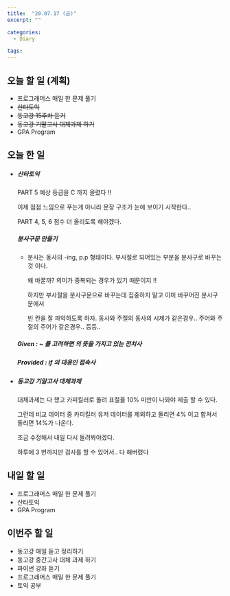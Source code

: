 ```yaml
---
title:  "20.07.17 (금)"
excerpt: ""

categories:
  - Diary

tags:
---
```


## 오늘 할 일 (계획)

- 프로그래머스 매일 한 문제 풀기
- ~~산타토익~~
- ~~동고강 15주차 듣기~~
- ~~동고강 기말고사 대체과제 하기~~
- GPA Program

## 오늘 한 일

- ##### 산타토익

  PART 5 예상 등급을 C 까지 올렸다 !!

  이제 점점 느낌으로 푸는게 아니라 문장 구조가 눈에 보이기 시작한다..

  PART 4, 5, 6 점수 더 올리도록 해야겠다.

  ##### 분사구문 만들기

  - 분사는 동사의 -ing, p.p 형태이다. 부사절로 되어있는 부분을 분사구로 바꾸는 것 이다.

    왜 바꿀까? 의미가 중복되는 경우가 있기 때문이지 !!

    하지만 부사절을 분사구문으로 바꾸는데 집중하지 말고 이미 바꾸어진 분사구문에서

    빈 칸을 잘 파악하도록 하자. 동사와 주절의 동사의 시제가 같은경우.. 주어와 주절의 주어가 같은경우.. 등등..

  ##### Given : ~ 를 고려하면 의 뜻을 가지고 있는 전치사

  ##### Provided : if 의 대용인 접속사

- ##### 동고강 기말고사 대체과제

  대체과제는 다 했고 카피킬러로 돌려 표절율 10% 미만이 나와야 제출 할 수 있다.

  그런데 비교 데이터 중 카피킬러 유저 데이터를 제외하고 돌리면 4% 이고 합쳐서 돌리면 14%가 나온다.

  조금 수정해서 내일 다시 돌려봐야겠다.

  하루에 3 번까지만 검사를 할 수 있어서.. 다 해버렸다

## 내일 할 일

- 프로그래머스 매일 한 문제 풀기
- 산타토익
- GPA Program

## 이번주 할 일

- 동고강 매일 듣고 정리하기
- 동고강 중간고사 대체 과제 하기
- 파이썬 강좌 듣기
- 프로그래머스 매일 한 문제 풀기
- 토익 공부
